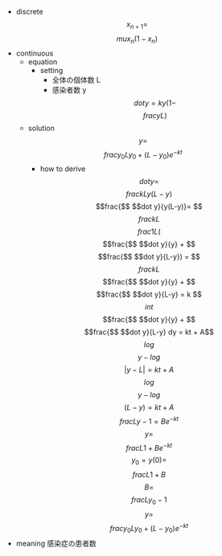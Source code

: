 - discrete
    $$
    x_{n+1} = $$ $$mu x_n(1-x_n)
    $$
- continuous
    - equation
        - setting
            - 全体の個体数 L
            - 感染者数 y
        $$
        $$ $$dot y = ky(1-$$ $$frac{y}{L})
        $$
    - solution
        $$
        y = $$ $$frac{y_0 L}{y_0 + (L-y_0)e^{-kt}}
        $$
        - how to derive
            $$
            $$ $$dot y = $$ $$frac{k}{L}y(L-y)$$ $$$$ $$
            $$ $$frac{$$ $$dot y}{y(L-y)}= $$ $$frac{k}{L} $$ $$$$ $$
            $$ $$frac{1}{L}($$ $$frac{$$ $$dot y}{y} + $$ $$frac{$$ $$dot y}{L-y}) = $$ $$frac{k}{L} $$ $$$$ $$
            $$ $$frac{$$ $$dot y}{y} + $$ $$frac{$$ $$dot y}{L-y} = k $$ $$$$ $$
            $$ $$int $$ $$frac{$$ $$dot y}{y} + $$ $$frac{$$ $$dot y}{L-y} dy = kt + A$$ $$$$ $$
            log $$ $$ y - log $$ $$ |y-L| = kt + A$$ $$$$ $$
            log $$ $$ y - log $$ $$ (L-y) = kt + A$$ $$$$ $$
            $$ $$frac{L}{y} -1 = Be^{-kt} $$ $$$$ $$
            y = $$ $$frac{L}{1+Be^{-kt}} $$ $$$$ $$
            y_0 = y(0) = $$ $$frac{L}{1+B} $$ $$$$ $$
            B = $$ $$frac{L}{y_0} -1 $$ $$$$ $$
            y = $$ $$frac{y_0 L}{y_0 + (L-y_0)e^{-kt}}
            $$
- meaning
    感染症の患者数